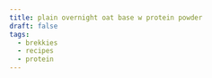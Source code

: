 ```yaml
---
title: plain overnight oat base w protein powder
draft: false
tags:
  - brekkies
  - recipes
  - protein
---
```


